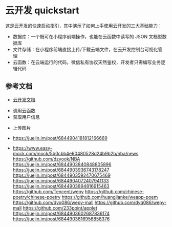 # 云开发 quickstart

这是云开发的快速启动指引，其中演示了如何上手使用云开发的三大基础能力：

- 数据库：一个既可在小程序前端操作，也能在云函数中读写的 JSON 文档型数据库
- 文件存储：在小程序前端直接上传/下载云端文件，在云开发控制台可视化管理
- 云函数：在云端运行的代码，微信私有协议天然鉴权，开发者只需编写业务逻辑代码

## 参考文档

- [云开发文档](https://developers.weixin.qq.com/miniprogram/dev/wxcloud/basis/getting-started.html)

* 调用云函数
* 获取用户信息

- 上传图片

- https://juejin.im/post/6844904181812166669
- https://www.easy-mock.com/mock/5b0cbb4e60480528d24b9b2b/nba/news
  https://github.com/dzyook/NBA
  https://juejin.im/post/6844903840848805896
  https://juejin.im/post/6844903936743178247
  https://juejin.im/post/6844903592470675469
  https://juejin.im/post/6844904072407941133
  https://juejin.im/post/6844903894816915463
  https://github.com/Tencent/wepy
  https://github.com/chinese-poetry/chinese-poetry
  https://github.com/huangjianke/weapp-poem
  https://github.com/dyq086/wepy-mall
  https://github.com/dyq086/wepy-mall
  https://github.com/233point/applet
  https://juejin.im/post/6844903602687836174
  https://juejin.im/post/6844903616956858376

